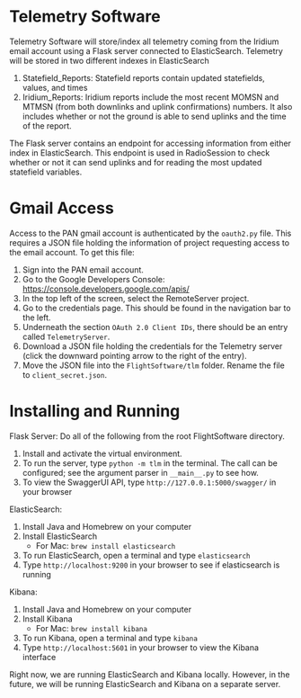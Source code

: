 # Telemetry Software

Telemetry Software will store/index all telemetry coming from the Iridium email account 
using a Flask server connected to ElasticSearch. Telemetry will be stored in two 
different indexes in ElasticSearch

1) Statefield_Reports: Statefield reports contain updated statefields, values, and times
2) Iridium_Reports: Iridium reports include the most recent MOMSN and MTMSN (from both downlinks
and uplink confirmations) numbers. It also includes whether or not the ground is able to send 
uplinks and the time of the report.

The Flask server contains an endpoint for accessing information from either index in ElasticSearch.
This endpoint is used in RadioSession to check whether or not it can send uplinks and for
reading the most updated statefield variables.

# Gmail Access

Access to the PAN gmail account is authenticated by the `oauth2.py` file. This requires
a JSON file holding the information of project requesting access to the email account. To get
this file:

1) Sign into the PAN email account. 
2) Go to the Google Developers Console: https://console.developers.google.com/apis/
3) In the top left of the screen, select the RemoteServer project.
4) Go to the credentials page. This should be found in the navigation bar to the left.
5) Underneath the section `OAuth 2.0 Client IDs`, there should be an entry called `TelemetryServer`.
6) Download a JSON file holding the credentials for the Telemetry server (click the downward pointing arrow to the right of the entry).
7) Move the JSON file into the `FlightSoftware/tlm` folder. Rename the file to `client_secret.json`.

# Installing and Running

Flask Server:
Do all of the following from the root FlightSoftware directory.

1. Install and activate the virtual environment.
2. To run the server, type `python -m tlm` in the terminal. The call can be configured;
   see the argument parser in `__main__.py` to see how.
3. To view the SwaggerUI API, type `http://127.0.0.1:5000/swagger/` in your browser

ElasticSearch:
1. Install Java and Homebrew on your computer
2. Install ElasticSearch
    - For Mac: `brew install elasticsearch`
3. To run ElasticSearch, open a terminal and type `elasticsearch`
4. Type `http://localhost:9200` in your browser to see if elasticsearch is running

Kibana:
1. Install Java and Homebrew on your computer
2. Install Kibana
    - For Mac: `brew install kibana`
3. To run Kibana, open a terminal and type `kibana`
4. Type `http://localhost:5601` in your browser to view the Kibana interface

Right now, we are running ElasticSearch and Kibana locally. However, in the future,
we will be running ElasticSearch and Kibana on a separate server.
